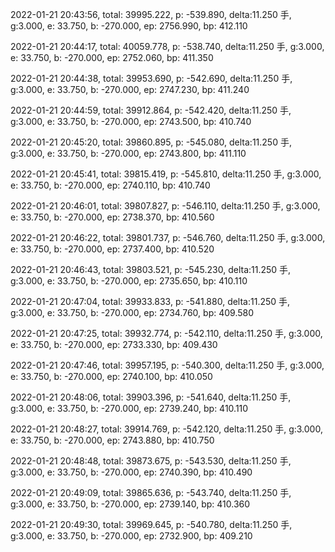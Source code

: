 2022-01-21 20:43:56, total: 39995.222, p: -539.890, delta:11.250 手, g:3.000, e: 33.750, b: -270.000, ep: 2756.990, bp: 412.110

2022-01-21 20:44:17, total: 40059.778, p: -538.740, delta:11.250 手, g:3.000, e: 33.750, b: -270.000, ep: 2752.060, bp: 411.350

2022-01-21 20:44:38, total: 39953.690, p: -542.690, delta:11.250 手, g:3.000, e: 33.750, b: -270.000, ep: 2747.230, bp: 411.240

2022-01-21 20:44:59, total: 39912.864, p: -542.420, delta:11.250 手, g:3.000, e: 33.750, b: -270.000, ep: 2743.500, bp: 410.740

2022-01-21 20:45:20, total: 39860.895, p: -545.080, delta:11.250 手, g:3.000, e: 33.750, b: -270.000, ep: 2743.800, bp: 411.110

2022-01-21 20:45:41, total: 39815.419, p: -545.810, delta:11.250 手, g:3.000, e: 33.750, b: -270.000, ep: 2740.110, bp: 410.740

2022-01-21 20:46:01, total: 39807.827, p: -546.110, delta:11.250 手, g:3.000, e: 33.750, b: -270.000, ep: 2738.370, bp: 410.560

2022-01-21 20:46:22, total: 39801.737, p: -546.760, delta:11.250 手, g:3.000, e: 33.750, b: -270.000, ep: 2737.400, bp: 410.520

2022-01-21 20:46:43, total: 39803.521, p: -545.230, delta:11.250 手, g:3.000, e: 33.750, b: -270.000, ep: 2735.650, bp: 410.110

2022-01-21 20:47:04, total: 39933.833, p: -541.880, delta:11.250 手, g:3.000, e: 33.750, b: -270.000, ep: 2734.760, bp: 409.580

2022-01-21 20:47:25, total: 39932.774, p: -542.110, delta:11.250 手, g:3.000, e: 33.750, b: -270.000, ep: 2733.330, bp: 409.430

2022-01-21 20:47:46, total: 39957.195, p: -540.300, delta:11.250 手, g:3.000, e: 33.750, b: -270.000, ep: 2740.100, bp: 410.050

2022-01-21 20:48:06, total: 39903.396, p: -541.640, delta:11.250 手, g:3.000, e: 33.750, b: -270.000, ep: 2739.240, bp: 410.110

2022-01-21 20:48:27, total: 39914.769, p: -542.120, delta:11.250 手, g:3.000, e: 33.750, b: -270.000, ep: 2743.880, bp: 410.750

2022-01-21 20:48:48, total: 39873.675, p: -543.530, delta:11.250 手, g:3.000, e: 33.750, b: -270.000, ep: 2740.390, bp: 410.490

2022-01-21 20:49:09, total: 39865.636, p: -543.740, delta:11.250 手, g:3.000, e: 33.750, b: -270.000, ep: 2739.140, bp: 410.360

2022-01-21 20:49:30, total: 39969.645, p: -540.780, delta:11.250 手, g:3.000, e: 33.750, b: -270.000, ep: 2732.900, bp: 409.210